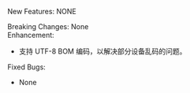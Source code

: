 New Features: NONE

Breaking Changes: None  
Enhancement:  
- 支持 UTF-8 BOM 编码，以解决部分设备乱码的问题。

Fixed Bugs:  
- None